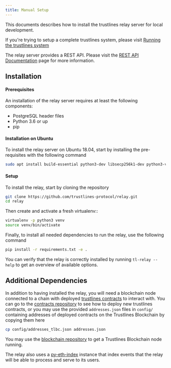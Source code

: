 ```yaml
---
title: Manual Setup
---
```


This documents describes how to install the trustlines relay server
for local development.

If you're trying to setup a complete trustlines system, please visit
[Running the trustlines system](/relay/tutorials/trustlines_system)

The relay server provides a REST API. Please visit the [REST API
Documentation](https://github.com/trustlines-protocol/relay/blob/master/docs/RelayAPI.md)
page for more information.

## Installation

#### Prerequisites

An installation of the relay server requires at least the following
components:

- PostgreSQL header files
- Python 3.6 or up
- pip

#### Installation on Ubuntu

To install the relay server on Ubuntu 18.04, start by installing the pre-requisites
with the following command

```bash
sudo apt install build-essential python3-dev libsecp256k1-dev python3-virtualenv virtualenv pkg-config libssl-dev automake autoconf libtool git libpq-dev
```

#### Setup


To install the relay, start by cloning the repository

```bash
git clone https://github.com/trustlines-protocol/relay.git
cd relay
```

Then create and activate a fresh virtualenv::

```bash
virtualenv -p python3 venv
source venv/bin/activate
```


Finally, to install all needed dependencies to run the relay, use the following command

```bash
pip install -r requirements.txt -e .
```

You can verify that the relay is correctly installed by running `tl-relay --help`
to get an overview of available options.

## Additional Dependencies
In addition to having installed the relay, you will need a blockchain
node connected to a chain with deployed [trustlines contracts](https://github.com/trustlines-protocol/contracts)
to interact with. You can go to the [contracts repository](https://github.com/trustlines-protocol/contracts)
to see how to deploy new trustlines contracts, or you may use the provided
`addresses.json` files in `config/` containing addresses of deployed contracts on the Trustlines Blockchain by
copying them here

```bash
cp config/addresses_tlbc.json addresses.json
```

You may use the [blockchain repository](https://github.com/trustlines-protocol/blockchain)
to get a Trustlines Blockchain node running.

The relay also uses a [py-eth-index](https://github.com/trustlines-protocol/py-eth-index)
instance that index events that the relay will be able to process and serve to its users.
